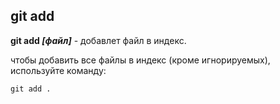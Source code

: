 ## git add 

**git add *[файл]*** - добавлет файл в индекс.

чтобы добавить все файлы в индекс (кроме игнорируемых), используйте команду:

```bash=
git add .
```
